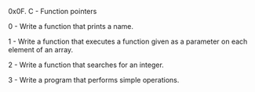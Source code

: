 0x0F. C - Function pointers

0 - Write a function that prints a name.

1 - Write a function that executes a function given as a parameter on each element of an array.

2 - Write a function that searches for an integer.

3 - Write a program that performs simple operations.
